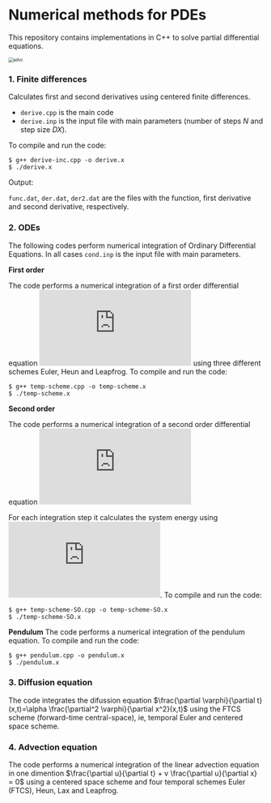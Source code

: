 # Numerical methods for PDEs

This repository contains implementations in C++ to solve partial differential equations.

<img src="advc.gif" alt="advc" align="center" style="zoom:60%;" />

### 1. Finite differences

Calculates first and second derivatives using centered finite differences.

* `derive.cpp` is the main code
* `derive.inp` is the input file with main parameters (number of steps $N$ and step size $DX$).

To compile and run the code:

```
$ g++ derive-inc.cpp -o derive.x
$ ./derive.x
```
Output:

`func.dat`, `der.dat`, `der2.dat` are the files with the function, first derivative and second derivative, respectively.

### 2. ODEs

The following codes perform numerical integration of Ordinary Differential Equations. In all cases `cond.inp` is the input file with main parameters.

**First order**

The code performs a numerical integration of a first order differential equation 
![\Large \frac{dq}{dt}=-k](https://latex.codecogs.com/svg.latex?%5Cfrac%7Bdq%7D%7Bdt%7D%3D-k) 
using three different schemes Euler, Heun and Leapfrog.
To compile and run the code:

```
$ g++ temp-scheme.cpp -o temp-scheme.x
$ ./temp-scheme.x
```

**Second order**

The code performs a numerical integration of a second order differential equation
![\Large \frac{d^2q}{dt^2}=-\omega_0^2q](https://latex.codecogs.com/svg.latex?%5Cfrac%7Bd%5E2q%7D%7Bdt%5E2%7D%3D-%5Comega_0%5E2q) 

For each integration step it calculates the system energy using
![E=\frac{1}{2}m\dot{q}^2+\frac{1}{2}m\omega_0^2q^2](https://latex.codecogs.com/svg.latex?E%3D%5Cfrac%7B1%7D%7B2%7Dm%5Cdot%7Bq%7D%5E2&plus;%5Cfrac%7B1%7D%7B2%7Dm%5Comega_0%5E2q%5E2).
To compile and run the code:

```
$ g++ temp-scheme-SO.cpp -o temp-scheme-SO.x
$ ./temp-scheme-SO.x
```
**Pendulum**
The code performs a numerical integration of the pendulum equation.
To compile and run the code:

```
$ g++ pendulum.cpp -o pendulum.x
$ ./pendulum.x
```


### 3. Diffusion equation

The code integrates the difussion equation $\frac{\partial \varphi}{\partial t}(x,t)=\alpha \frac{\partial^2 \varphi}{\partial x^2}(x,t)$ using the FTCS scheme (forward-time central-space), ie, temporal Euler and centered space scheme. 



### 4. Advection equation 

The code performs a numerical integration of the linear advection equation in one dimention $\frac{\partial u}{\partial t} + v \frac{\partial u}{\partial x} = 0$ using a centered space scheme and four temporal schemes Euler (FTCS), Heun, Lax and Leapfrog.

